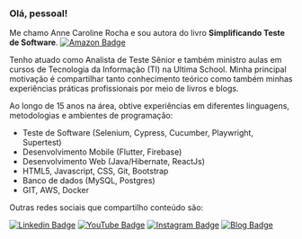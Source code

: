 ### Olá, pessoal! 

Me chamo Anne Caroline Rocha e sou autora do livro **Simplificando Teste de Software**. [![Amazon Badge](https://img.shields.io/badge/Acesse-aqui-green)](https://www.amazon.com.br/dp/B0CBDXJB7B)

Tenho atuado como Analista de Teste Sênior e também ministro aulas em cursos de Tecnologia da Informação (TI) na Ultima School. 
Minha principal motivação é compartilhar tanto conhecimento teórico como também minhas experiências práticas profissionais por meio de livros e blogs. 

Ao longo de 15 anos na área, obtive experiências em diferentes linguagens, metodologias e ambientes de programação: 
- Teste de Software (Selenium, Cypress, Cucumber, Playwright, Supertest)
- Desenvolvimento Mobile (Flutter, Firebase)
- Desenvolvimento Web (Java/Hibernate, ReactJs)
- HTML5, Javascript, CSS, Git, Bootstrap
- Banco de dados (MySQL, Postgres)
- GIT, AWS, Docker

Outras redes sociais que compartilho conteúdo são:

[![Linkedin Badge](https://img.shields.io/badge/-LinkedIn-blue?style=flat-square&logo=Linkedin&logoColor=white&link=https://www.linkedin.com/in/annecaroline)](https://www.linkedin.com/in/annecaroline)
[![YouTube Badge](https://img.shields.io/badge/-YouTube-1ca0f1?style=flat-square&labelColor=1ca0f1&logo=youtube&logoColor=white&link=https://www.youtube.com/@annerocha_qa)](https://www.youtube.com/@annerocha_qa)
[![Instagram Badge](https://img.shields.io/badge/-Instagram-darkblue?style=flat-square&logo=Instagram&logoColor=white&link=https://www.instagram.com/annerocha_qa)](https://www.instagram.com/annerocha_qa)
[![Blog Badge](https://img.shields.io/badge/Blog-GTSW-green)](https://medium.com/gtsw)

<!--
**carolsprak/carolsprak** is a ✨ _special_ ✨ repository because its `README.md` (this file) appears on your GitHub profile.

Here are some ideas to get you started:

- 🔭 I’m currently working on ...
-  I’m currently learning ...
- 👯 I’m looking to collaborate on ...
-  I’m looking for help with ...
-  Ask me about ...
- 📫 How to reach me: ...
-  Pronouns: ...
- ⚡ Fun fact: ...
-->
